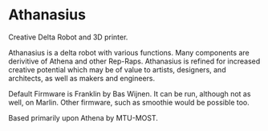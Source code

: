 # Athanasius
Creative Delta Robot and 3D printer.

Athanasius is a delta robot with various functions. Many components are derivitive of Athena and other Rep-Raps. Athanasius is refined for increased creative potential which may be of value to artists, designers, and architects, as well as makers and engineers.

Default Firmware is Franklin by Bas Wijnen. It can be run, although not as well, on Marlin. Other firmware, such as smoothie would be possible too.  

Based primarily upon Athena by MTU-MOST. 
